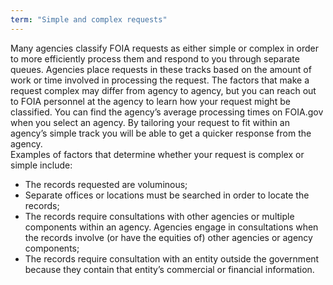 ```yaml
---
term: "Simple and complex requests"
---
```


Many agencies classify FOIA requests as either simple or complex in order to more efficiently process them and respond to you through separate queues.  Agencies place requests in these tracks based on the amount of work or time involved in processing the request.  The factors that make a request complex may differ from agency to agency, but you can reach out to FOIA personnel at the agency  to learn how your request might be classified. You can find the agency’s average processing times on FOIA.gov when you select an agency.  By tailoring your request to fit within an agency’s simple track you will be able to get a quicker response from the agency.  
Examples of factors that determine whether your request is complex or simple include:
<ul>
<li>The records requested are voluminous;</li> 
<li>Separate offices or locations must be searched in order to locate the records;</li>
<li>The records require consultations with other agencies or multiple components within an agency.  Agencies engage in consultations when the records involve (or have the equities of) other agencies or agency components;</li> 
<li>The records require consultation with an entity outside the government because they contain that entity’s commercial or financial information.</li>
</ul>
